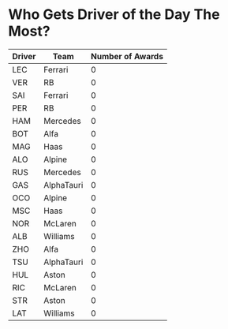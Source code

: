 # Who Gets Driver of the Day The Most?
| Driver | Team       | Number of Awards | 
| ------ | ---------- | ---------------- |
| LEC    | Ferrari    | 0                |
| VER    | RB         | 0                |
| SAI    | Ferrari    | 0                |
| PER    | RB         | 0                |
| HAM    | Mercedes   | 0                |
| BOT    | Alfa       | 0                |
| MAG    | Haas       | 0                |
| ALO    | Alpine     | 0                |
| RUS    | Mercedes   | 0                |
| GAS    | AlphaTauri | 0                |
| OCO    | Alpine     | 0                |
| MSC    | Haas       | 0                |
| NOR    | McLaren    | 0                |
| ALB    | Williams   | 0                |
| ZHO    | Alfa       | 0                |
| TSU    | AlphaTauri | 0                |
| HUL    | Aston      | 0                |
| RIC    | McLaren    | 0                |
| STR    | Aston      | 0                |
| LAT    | Williams   | 0                |